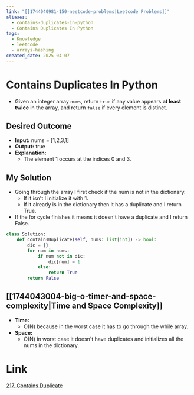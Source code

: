 ```yaml
---
link: "[[1744040981-150-neetcode-problems|Leetcode Problems]]"
aliases:
  - contains-duplicates-in-python
  - Contains Duplicates In Python
tags:
  - Knowledge
  - leetcode
  - arrays-hashing
created_date: 2025-04-07
---
```

# Contains Duplicates In Python
- Given an integer array `nums`, return `true` if any value appears **at least twice** in the array, and return `false` if every element is distinct.
## Desired Outcome
- **Input:** nums = [1,2,3,1]
- **Output:** true
- **Explanation:**
	- The element 1 occurs at the indices 0 and 3.
## My Solution
- Going through the array I first check if the num is not in the dictionary.
	- If it isn't I initialize it with 1.
	- If it already is in the dictionary then it has a duplicate and I return True.
- If the for cycle finishes it means it doesn't have a duplicate and I return False.
```python
class Solution:
	def containsDuplicate(self, nums: list[int]) -> bool:
		dic = {}
		for num in nums:
			if num not in dic:
				dic[num] = 1
			else:
				return True
		return False
```
## [[1744043004-big-o-timer-and-space-complexity|Time and Space Complexity]]
- **Time:**
	- O(N) because in the worst case it has to go through the while array.
- **Space:**
	- O(N) in worst case it doesn't have duplicates and initializes all the nums in the dictionary.
# Link
[217. Contains Duplicate](https://leetcode.com/problems/contains-duplicate/description/)